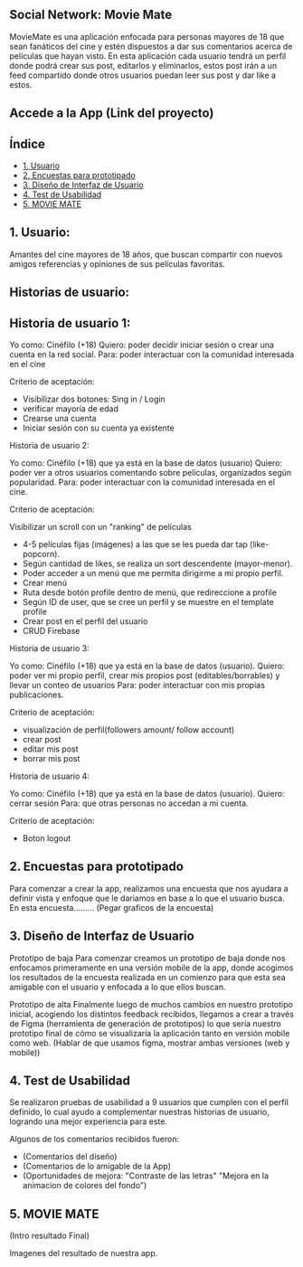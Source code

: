 ## Social Network: Movie Mate

MovieMate es una aplicación enfocada para personas mayores de 18 que sean fanáticos del cine y estén dispuestos a dar sus comentarios acerca de películas que hayan visto.
En esta aplicación cada usuario tendrá un perfil donde podrá crear sus post, editarlos y eliminarlos, estos post irán a un feed compartido donde otros usuarios puedan leer sus post y dar like a estos.

## Accede a la App (Link del proyecto)


## Índice

* [1. Usuario](#1-Usuario)
* [2. Encuestas para prototipado](#2-Encuestas-para-prototipado)
* [3. Diseño de Interfaz de Usuario](#3-Diseño-de-Interfaz-de-Usuario)
* [4. Test de Usabilidad](#4-Test-de-Usabilidad)
* [5. MOVIE MATE](#5-MOVIE-MATE)


## 1. Usuario:

Amantes del cine mayores de 18 años, que buscan compartir con nuevos amigos referencias y opiniones de sus películas favoritas.

## Historias de usuario:

## Historia de usuario 1:

Yo como: Cinéfilo (+18)
Quiero: poder decidir iniciar sesión o crear una cuenta en la red social.
Para: poder interactuar con la comunidad interesada en el cine

Criterio de aceptación:

 - Visibilizar dos botones: Sing in / Login
 - verificar mayoría de edad
 - Crearse una cuenta
 - Iniciar sesión con su cuenta ya existente

Historia de usuario 2:

Yo como: Cinéfilo (+18) que ya está en la base de datos (usuario)
Quiero: poder ver a otros usuarios comentando sobre peliculas, organizados según popularidad.
Para: poder interactuar con la comunidad interesada en el cine.

Criterio de aceptación:

Visibilizar un scroll con un "ranking" de películas
 -  4-5 películas fijas (imágenes) a las que se les pueda dar tap (like-popcorn).
 -  Según cantidad de likes, se realiza un sort descendente (mayor-menor).
 -  Poder acceder a un menú que me permita dirigirme a mi propio perfil.
 -  Crear menú
 -  Ruta desde botón profile dentro de menú, que redireccione a profile
 -  Según ID de user, que se cree un perfil y se muestre en el template profile
 -  Crear post en el perfil del usuario
 -  CRUD Firebase

Historia de usuario 3:

Yo como: Cinéfilo (+18) que ya está en la base de datos (usuario).
Quiero: poder ver mi propio perfil, crear mis propios post (editables/borrables) y llevar un conteo de usuarios
Para: poder interactuar con mis propias publicaciones.

Criterio de aceptación:

 - visualización de perfil(followers amount/ follow account)
 - crear post
 - editar mis post
 - borrar mis post

Historia de usuario 4:

Yo como: Cinéfilo (+18) que ya está en la base de datos (usuario).
Quiero: cerrar sesión
Para: que otras personas no accedan a mi cuenta.

Criterio de aceptación:

 - Boton logout

## 2. Encuestas para prototipado
Para comenzar a crear la app, realizamos una encuesta que nos ayudara a  definir vista y enfoque que le dariamos en base a lo que el usuario busca. En esta encuesta.........
(Pegar graficos de la encuesta)

## 3. Diseño de Interfaz de Usuario
Prototipo de baja
Para comenzar creamos un prototipo de baja donde nos enfocamos primeramente en una versión mobile de la app, donde acogimos los resultados de la encuesta realizada en un comienzo para que esta sea amigable con el usuario y enfocada a lo que ellos buscan.

Prototipo de alta
Finalmente luego de muchos cambios en nuestro prototipo inicial, acogiendo los distintos feedback recibidos, llegamos a crear a través de Figma (herramienta de generación de prototipos) lo que sería nuestro prototipo final de cómo se visualizaría la aplicación tanto en versión mobile como web.
(Hablar de que usamos figma, mostrar ambas versiones (web y mobile))

## 4. Test de Usabilidad 

Se realizaron pruebas de usabilidad a 9 usuarios que cumplen con el perfil definido, lo cual ayudo a complementar nuestras historias de usuario, logrando una mejor experiencia para este.

Algunos de los comentarios recibidos fueron: 

 - (Comentarios del diseño)
 - (Comentarios de lo amigable de la App)
 - (Oportunidades de mejora: "Contraste de las letras" "Mejora en la animacion de colores   del fondo")

## 5. MOVIE MATE 
(Intro resultado Final)

Imagenes del resultado de nuestra app. 
